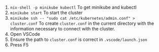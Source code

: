 1. `nix-shell -p minikube kubectl`
    To get minikube and kubectl
1. `minikube start`
    To start the cluster
1. `minikube ssh -- "sudo cat /etc/kubernetes/admin.conf" > cluster.conf`
    To create `cluster.conf` in the current directory with the information necessary to connect with the cluster.
1. Open VSCode
  1. Ensure the path to `cluster.conf` is correct in `.vscode/launch.json`
  1. Press F5
